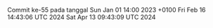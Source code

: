 Commit ke-55 pada tanggal Sun Jan 01 14:00 2023 +0100
Fri Feb 16 14:43:06 UTC 2024
Sat Apr 13 09:43:09 UTC 2024
